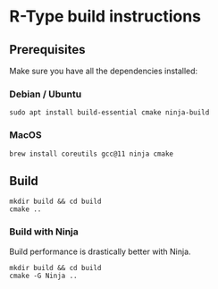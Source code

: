 # R-Type build instructions

## Prerequisites
Make sure you have all the dependencies installed:

### Debian / Ubuntu
```console
sudo apt install build-essential cmake ninja-build
```

### MacOS
```console
brew install coreutils gcc@11 ninja cmake
```

## Build
```console
mkdir build && cd build
cmake ..
```

### Build with Ninja
Build performance is drastically better with Ninja.
```console
mkdir build && cd build
cmake -G Ninja ..
```

